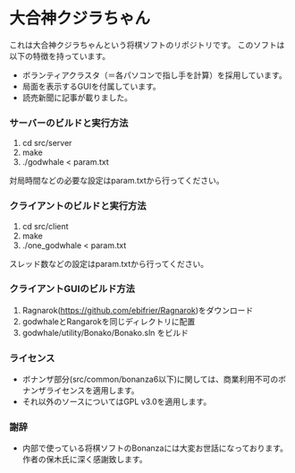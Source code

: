 # 大合神クジラちゃん #

これは大合神クジラちゃんという将棋ソフトのリポジトリです。
このソフトは以下の特徴を持っています。

* ボランティアクラスタ（＝各パソコンで指し手を計算）を採用しています。
* 局面を表示するGUIを付属しています。
* 読売新聞に記事が載りました。

### サーバーのビルドと実行方法 ###

1. cd src/server
2. make
3. ./godwhale < param.txt

対局時間などの必要な設定はparam.txtから行ってください。

### クライアントのビルドと実行方法 ###

1. cd src/client
2. make
3. ./one_godwhale < param.txt
 
スレッド数などの設定はparam.txtから行ってください。

### クライアントGUIのビルド方法 ###

1. Ragnarok(<https://github.com/ebifrier/Ragnarok>)をダウンロード
2. godwhaleとRangarokを同じディレクトリに配置
3. godwhale/utility/Bonako/Bonako.sln をビルド

### ライセンス ###

* ボナンザ部分(src/common/bonanza6以下)に関しては、商業利用不可のボナンザライセンスを適用します。
* それ以外のソースについてはGPL v3.0を適用します。

### 謝辞 ###

* 内部で使っている将棋ソフトのBonanzaには大変お世話になっております。作者の保木氏に深く感謝致します。
